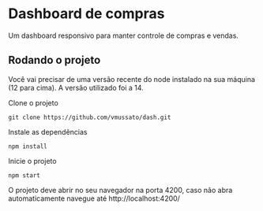 # Dashboard de compras

Um dashboard responsivo para manter controle de compras e vendas.

## Rodando o projeto

Você vai precisar de uma versão recente do node instalado na sua máquina (12 para cima). A versão utilizado foi a 14.

Clone o projeto

```
git clone https://github.com/vmussato/dash.git
```

Instale as dependências

```
npm install
```

Inicie o projeto

```
npm start
```

O projeto deve abrir no seu navegador na porta 4200, caso não abra automaticamente navegue até http://localhost:4200/
